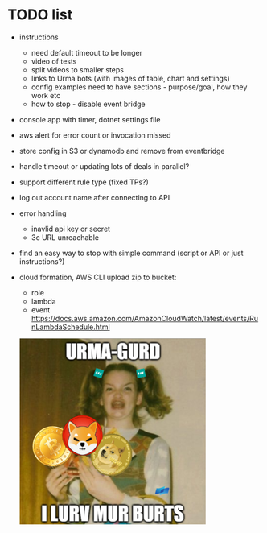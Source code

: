 # TODO list
- instructions
  - need default timeout to be longer
  - video of tests
  - split videos to smaller steps
  - links to Urma bots (with images of table, chart and settings)
  - config examples need to have sections - purpose/goal, how they work etc
  - how to stop - disable event bridge
- console app with timer, dotnet settings file
- aws alert for error count or invocation missed
- store config in S3 or dynamodb and remove from eventbridge
- handle timeout or updating lots of deals in parallel?
- support different rule type (fixed TPs?)
- log out account name after connecting to API
- error handling
  - inavlid api key or secret
  - 3c URL unreachable
- find an easy way to stop with simple command (script or API or just instructions?)
- cloud formation, AWS CLI upload zip to bucket:
  - role
  - lambda
  - event
  https://docs.aws.amazon.com/AmazonCloudWatch/latest/events/RunLambdaSchedule.html
  
  ![URMA-GURD!!](urmagurd.png)
